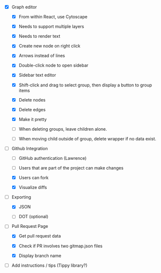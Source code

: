 - [x] Graph editor

    - [x] From within React, use Cytoscape

    - [x] Needs to support multiple layers

    - [x] Needs to render text

    - [x] Create new node on right click

    - [x] Arrows instead of lines

    - [x] Double-click node to open sidebar

    - [x] Sidebar text editor

    - [x] Shift-click and drag to select group, then display a button to group items

    - [x] Delete nodes

    - [x] Delete edges

    - [x] Make it pretty

    - [ ] When deleting groups, leave children alone.
    
    - [ ] When moving child outside of group, delete wrapper if no data exist.

- [ ] Github Integration

    - [ ] GitHub authentication (Lawrence)

    - [ ] Users that are part of the project can make changes

    - [x] Users can fork

    - [x] Visualize diffs

- [ ] Exporting

    - [x] JSON

    - [ ] DOT (optional)

- [ ] Pull Request Page

    - [x] Get pull request data

    - [x] Check if PR involves two gitmap.json files

    - [x] Display branch name

- [ ] Add instructions / tips (Tippy library?)

